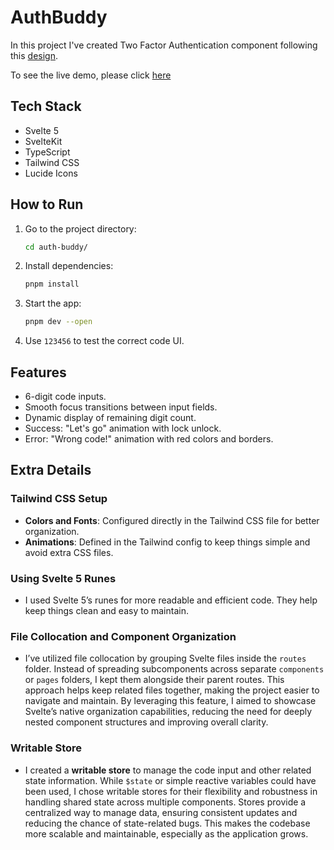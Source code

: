 # AuthBuddy

In this project I've created Two Factor Authentication component following this [design](https://dribbble.com/shots/10960055-Two-factor-authentication-2FA).

To see the live demo, please click [here](https://auth-buddy.vercel.app/)

## Tech Stack
- Svelte 5
- SvelteKit
- TypeScript
- Tailwind CSS
- Lucide Icons

## How to Run
1. Go to the project directory:
   ```bash
   cd auth-buddy/
   ```
2. Install dependencies:
   ```bash
   pnpm install
   ```
3. Start the app:
   ```bash
   pnpm dev --open
   ```
4. Use `123456` to test the correct code UI.

## Features
- 6-digit code inputs.
- Smooth focus transitions between input fields.
- Dynamic display of remaining digit count.
- Success: "Let's go" animation with lock unlock.
- Error: "Wrong code!" animation with red colors and borders.

## Extra Details

### Tailwind CSS Setup
- **Colors and Fonts**: Configured directly in the Tailwind CSS file for better organization.  
- **Animations**: Defined in the Tailwind config to keep things simple and avoid extra CSS files.

### Using Svelte 5 Runes
- I used Svelte 5’s runes for more readable and efficient code. They help keep things clean and easy to maintain.

### File Collocation and Component Organization
- I’ve utilized file collocation by grouping Svelte files inside the `routes` folder. Instead of spreading subcomponents across separate `components` or `pages` folders, I kept them alongside their parent routes. This approach helps keep related files together, making the project easier to navigate and maintain. By leveraging this feature, I aimed to showcase Svelte’s native organization capabilities, reducing the need for deeply nested component structures and improving overall clarity.

### Writable Store
- I created a **writable store** to manage the code input and other related state information. While `$state` or simple reactive variables could have been used, I chose writable stores for their flexibility and robustness in handling shared state across multiple components. Stores provide a centralized way to manage data, ensuring consistent updates and reducing the chance of state-related bugs. This makes the codebase more scalable and maintainable, especially as the application grows.